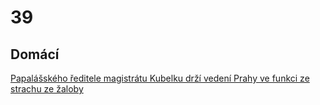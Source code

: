 # 39

## Domácí 

[Papalášského ředitele magistrátu Kubelku drží vedení Prahy ve funkci ze strachu ze žaloby](https://www.novinky.cz/clanek/domaci-papalasskeho-reditele-magistratu-kubelku-drzi-vedeni-prahy-ve-funkci-ze-strachu-ze-zaloby-40504779)
